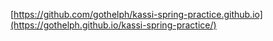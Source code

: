 [https://github.com/gothelph/kassi-spring-practice.github.io](https://gothelph.github.io/kassi-spring-practice/)
